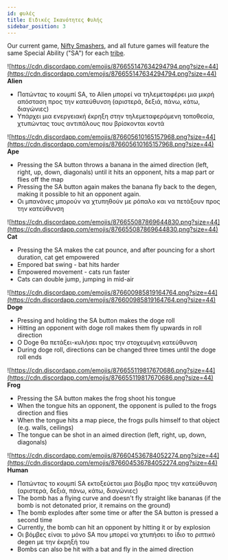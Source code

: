 ```yaml
---
id: φυλές
title: Ειδικές Ικανότητες Φυλής
sidebar_position: 3
---
```


Our current game, [Nifty Smashers](https://docs.niftyleague.com/overview/games/nifty-smashers), and all future games will feature the same Special Ability ("SA") for each [tribe](http://localhost:3000/overview/degens/tribes).

![https://cdn.discordapp.com/emojis/876655147634294794.png?size=44](https://cdn.discordapp.com/emojis/876655147634294794.png?size=44) **Alien**

- Πατώντας το κουμπί SA, το Alien μπορεί να τηλεμεταφέρει μια μικρή απόσταση προς την κατεύθυνση (αριστερά, δεξιά, πάνω, κάτω, διαγώνιες)
- Υπάρχει μια ενεργειακή έκρηξη στην τηλεμεταφερόμενη τοποθεσία, χτυπώντας τους αντιπάλους που βρίσκονται κοντά

![https://cdn.discordapp.com/emojis/876605610165157968.png?size=44](https://cdn.discordapp.com/emojis/876605610165157968.png?size=44) **Ape**

- Pressing the SA button throws a banana in the aimed direction (left, right, up, down, diagonals) until it hits an opponent, hits a map part or flies off the map
- Pressing the SA button again makes the banana fly back to the degen, making it possible to hit an opponent again.
- Οι μπανάνες μπορούν να χτυπηθούν με ρόπαλο και να πετάξουν προς την κατεύθυνση

![https://cdn.discordapp.com/emojis/876655087869644830.png?size=44](https://cdn.discordapp.com/emojis/876655087869644830.png?size=44) **Cat**

- Pressing the SA makes the cat pounce, and after pouncing for a short duration, cat get empowered
- Empored bat swing - bat hits harder
- Empowered movement - cats run faster
- Cats can double jump, jumping in mid-air

![https://cdn.discordapp.com/emojis/876600985819164764.png?size=44](https://cdn.discordapp.com/emojis/876600985819164764.png?size=44) **Doge**

- Pressing and holding the SA button makes the doge roll
- Hitting an opponent with doge roll makes them fly upwards in roll direction
- Ο Doge θα πετάξει-κυλήσει προς την στοχευμένη κατεύθυνση
- During doge roll, directions can be changed three times until the doge roll ends

![https://cdn.discordapp.com/emojis/876655119817670686.png?size=44](https://cdn.discordapp.com/emojis/876655119817670686.png?size=44) **Frog**

- Pressing the SA button makes the frog shoot his tongue
- When the tongue hits an opponent, the opponent is pulled to the frogs direction and flies
- When the tongue hits a map piece, the frogs pulls himself to that object (e.g. walls, ceilings)
- The tongue can be shot in an aimed direction (left, right, up, down, diagonals)

![https://cdn.discordapp.com/emojis/876604536784052274.png?size=44](https://cdn.discordapp.com/emojis/876604536784052274.png?size=44) **Human**

- Πατώντας το κουμπί SA εκτοξεύεται μια βόμβα προς την κατεύθυνση (αριστερά, δεξιά, πάνω, κάτω, διαγώνιες)
- The bomb has a flying curve and doesn't fly straight like bananas (if the bomb is not detonated prior, it remains on the ground)
- The bomb explodes after some time or after the SA button is pressed a second time
- Currently, the bomb can hit an opponent by hitting it or by explosion
- Οι βόμβες είναι το μόνο SA που μπορεί να χτυπήσει το ίδιο το ριπτικό degen με την έκρηξή του
- Bombs can also be hit with a bat and fly in the aimed direction
